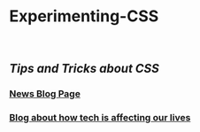 <h1> Experimenting-CSS </h1>
<br>
<h2> <em>Tips and Tricks about CSS </em> </h2>

<a href="https://08gunjan.github.io/Experimenting-CSS/News%20Blog%20Page/index.html"> <h3>News Blog Page</h3> </a>
<h3> <a href="https://08gunjan.github.io/Experimenting-CSS/Blog%20about%20how%20tech%20is%20affecting%20our%20lives/index.html">Blog about how tech is affecting our lives </a></h3>

